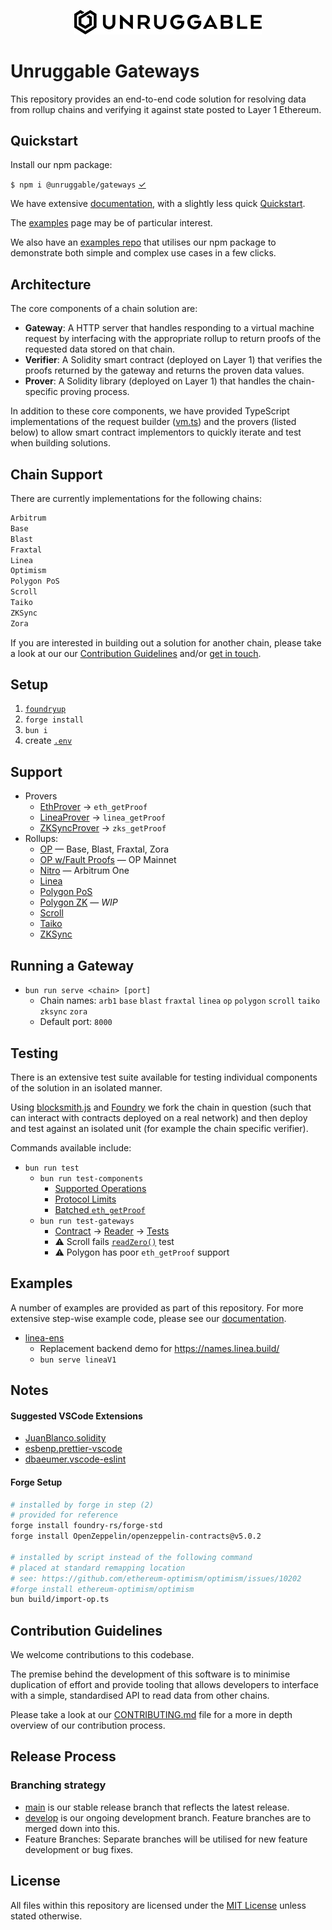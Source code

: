 <p align="center">
    <img src="./unruggable-logo-black.png" style = "width:300px;" alt = "Unruggable Gateways" />
</p>

# Unruggable Gateways

This repository provides an end-to-end code solution for resolving data from rollup chains and verifying it against state posted to Layer 1 Ethereum.

## Quickstart

Install our npm package:

`$ npm i @unruggable/gateways` [&check;](https://www.npmjs.com/package/@unruggable/unruggable-gateways)

We have extensive [documentation](https://gateway-docs.unruggable.com), with a slightly less quick [Quickstart](https://gateway-docs.unruggable.com/quickstart). 

The [examples](https://gateway-docs.unruggable.com/examples) page may be of particular interest. 

We also have an [examples repo](https://github.com/unruggable-labs/gateway-examples) that utilises our npm package to demonstrate both simple and complex use cases in a few clicks.

## Architecture

The core components of a chain solution are:

- **Gateway**: A HTTP server that handles responding to a virtual machine request by interfacing with the appropriate rollup to return proofs of the requested data stored on that chain.
- **Verifier**: A Solidity smart contract (deployed on Layer 1) that verifies the proofs returned by the gateway and returns the proven data values.
- **Prover**: A Solidity library (deployed on Layer 1) that handles the chain-specific proving process.

In addition to these core components, we have provided TypeScript implementations of the request builder ([vm.ts](https://github.com/unruggable-labs/unruggable-gateways/blob/main/v2/src/vm.ts)) and the provers (listed below) to allow smart contract implementors to quickly iterate and test when building solutions.

## Chain Support

There are currently implementations for the following chains:

```bash
Arbitrum
Base
Blast
Fraxtal
Linea
Optimism
Polygon PoS
Scroll
Taiko
ZKSync
Zora
```

If you are interested in building out a solution for another chain, please take a look at our our [Contribution Guidelines](#contribution-guidelines) and/or [get in touch](https://unruggable.com/contact).

## Setup

1. [`foundryup`](https://book.getfoundry.sh/getting-started/installation)
1. `forge install`
1. `bun i`
1. create [`.env`](./.env.example)

## Support
* Provers
	* [EthProver](./src/eth//EthProver.ts) &rarr; `eth_getProof`
	* [LineaProver](./src/linea/LineaProver.ts) &rarr; `linea_getProof`
	* [ZKSyncProver](./src/zksync/ZKSyncProver.ts) &rarr; `zks_getProof`
* Rollups: 
	* [OP](./src/op/OPRollup.ts) &mdash; Base, Blast, Fraxtal, Zora
	* [OP w/Fault Proofs](./src/op/OPFaultRollup.ts) &mdash; OP Mainnet
	* [Nitro](./src/nitro/NitroRollup.ts) &mdash; Arbitrum One
	* [Linea](./src/linea/LineaRollup.ts)
	* [Polygon PoS](./src/polygon/PolygonPoSRollup.ts)
	* [Polygon ZK](./src/polygon/PolygonZKRollup.ts) &mdash; *WIP*
	* [Scroll](./src/scroll/ScrollRollup.ts)
	* [Taiko](./src/taiko/TaikoRollup.ts)
	* [ZKSync](./src/zksync/ZKSyncRollup.ts)

## Running a Gateway

* `bun run serve <chain> [port]`
	* Chain names: `arb1` `base` `blast` `fraxtal` `linea` `op` `polygon` `scroll` `taiko` `zksync` `zora`
	* Default port: `8000`

## Testing

There is an extensive test suite available for testing individual components of the solution in an isolated manner. 

Using [blocksmith.js](https://github.com/adraffy/blocksmith.js/) and [Foundry](https://getfoundry.sh/) we fork the chain in question (such that can interact with contracts deployed on a real network) and then deploy and test against an isolated unit (for example the chain specific verifier).

Commands available include:

* `bun run test`
	* `bun run test-components`
		* [Supported Operations](./test/components/ops.test.ts)
		* [Protocol Limits](./test/components/limits.test.ts)
		* [Batched `eth_getProof`](./test/components/proofs.test.ts)
	* `bun run test-gateways`
		* [Contract](./test/gateway/SlotDataContract.sol) &rarr; [Reader](./test/gateway/SlotDataReader.sol) &rarr; [Tests](./test/gateway/tests.ts)
		* ⚠️ Scroll fails [`readZero()`](./test/gateway/tests.ts#L26) test
		* ⚠️ Polygon has poor `eth_getProof` support

## Examples

A number of examples are provided as part of this repository. For more extensive step-wise example code, please see our [documentation](https://gateway-docs.unruggable.com/examples).

* [linea-ens](./test/v1/linea-ens.ts)
	* Replacement backend demo for https://names.linea.build/
	* `bun serve lineaV1`

## Notes

#### Suggested VSCode Extensions

* [JuanBlanco.solidity](https://marketplace.visualstudio.com/items?itemName=JuanBlanco.solidity)
* [esbenp.prettier-vscode](https://marketplace.visualstudio.com/items?itemName=esbenp.prettier-vscode)
* [dbaeumer.vscode-eslint](https://marketplace.visualstudio.com/items?itemName=dbaeumer.vscode-eslint)

#### Forge Setup
```sh
# installed by forge in step (2)
# provided for reference
forge install foundry-rs/forge-std
forge install OpenZeppelin/openzeppelin-contracts@v5.0.2

# installed by script instead of the following command
# placed at standard remapping location
# see: https://github.com/ethereum-optimism/optimism/issues/10202
#forge install ethereum-optimism/optimism
bun build/import-op.ts
```

## Contribution Guidelines

We welcome contributions to this codebase. 

The premise behind the development of this software is to minimise duplication of effort and provide tooling that allows developers to interface with a simple, standardised API to read data from other chains.

Please take a look at our [CONTRIBUTING.md](https://github.com/unruggable-labs/unruggable-gateways/blob/main/v2/CONTRIBUTING.md) file for a more in depth overview of our contribution process.

## Release Process

### Branching strategy

* [main](https://github.com/unruggable-labs/unruggable-gateways/tree/main) is our stable release branch that reflects the latest release.
* [develop](https://github.com/unruggable-labs/unruggable-gateways/tree/develop) is our ongoing development branch. Feature branches are to merged down into this.
* Feature Branches: Separate branches will be utilised for new feature development or bug fixes.

## License

All files within this repository are licensed under the [MIT License](https://github.com/ethereum-optimism/optimism/blob/master/LICENSE) unless stated otherwise.
